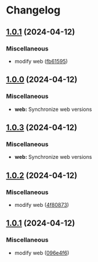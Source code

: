 # Changelog

## [1.0.1](https://github.com/cmmmli/monorepo-release-test/compare/web-v1.0.0...web-v1.0.1) (2024-04-12)


### Miscellaneous

* modify web ([fb61595](https://github.com/cmmmli/monorepo-release-test/commit/fb615957e772a3425b400d56dabd4ccf191627a1))

## [1.0.0](https://github.com/cmmmli/monorepo-release-test/compare/web-v1.0.3...web-v1.0.0) (2024-04-12)


### Miscellaneous

* **web:** Synchronize web versions

## [1.0.3](https://github.com/cmmmli/monorepo-release-test/compare/web-v1.0.2...web-v1.0.3) (2024-04-12)


### Miscellaneous

* **web:** Synchronize web versions

## [1.0.2](https://github.com/cmmmli/monorepo-release-test/compare/web-v1.0.1...web-v1.0.2) (2024-04-12)


### Miscellaneous

* modify web ([4f80873](https://github.com/cmmmli/monorepo-release-test/commit/4f808732eb2c3de61a6e71f9ccdaeea984072431))

## [1.0.1](https://github.com/cmmmli/monorepo-release-test/compare/web-v1.0.0...web-v1.0.1) (2024-04-12)


### Miscellaneous

* modify web ([096e4f6](https://github.com/cmmmli/monorepo-release-test/commit/096e4f6bc26ceb509a71306411263a1eadf277e9))
